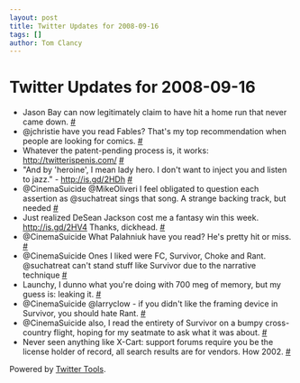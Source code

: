 ```yaml
---
layout: post
title: Twitter Updates for 2008-09-16
tags: []
author: Tom Clancy
---
```


# Twitter Updates for 2008-09-16

<ul>
	<li>Jason Bay can now legitimately claim to have hit a home run that never came down. <a href="http://twitter.com/tclancy/statuses/922735120">#</a></li>
	<li>@jchristie have you read Fables? That's my top recommendation when people are looking for comics. <a href="http://twitter.com/tclancy/statuses/922767291">#</a></li>
	<li>Whatever the patent-pending process is, it works: <a href="http://twitterispenis.com/" rel="nofollow">http://twitterispenis.com/</a> <a href="http://twitter.com/tclancy/statuses/923243737">#</a></li>
	<li>"And by 'heroine', I mean lady hero. I don't want to inject you and listen to jazz." - <a href="http://is.gd/2HDh" rel="nofollow">http://is.gd/2HDh</a> <a href="http://twitter.com/tclancy/statuses/923289398">#</a></li>
	<li>@CinemaSuicide @MikeOliveri I feel obligated to question each assertion as @suchatreat sings that song. A strange backing track, but needed <a href="http://twitter.com/tclancy/statuses/923312987">#</a></li>
	<li>Just realized DeSean Jackson cost me a fantasy win this week. <a href="http://is.gd/2HV4" rel="nofollow">http://is.gd/2HV4</a> Thanks, dickhead. <a href="http://twitter.com/tclancy/statuses/923418401">#</a></li>
	<li>@CinemaSuicide What Palahniuk have you read? He's pretty hit or miss. <a href="http://twitter.com/tclancy/statuses/923419503">#</a></li>
	<li>@CinemaSuicide Ones I liked were FC, Survivor, Choke and Rant. @suchatreat can't stand stuff like Survivor due to the narrative technique <a href="http://twitter.com/tclancy/statuses/923427753">#</a></li>
	<li>Launchy, I dunno what you're doing with 700 meg of memory, but my guess is: leaking it. <a href="http://twitter.com/tclancy/statuses/923428202">#</a></li>
	<li>@CinemaSuicide @larryclow - if you didn't like the framing device in Survivor, you should hate Rant. <a href="http://twitter.com/tclancy/statuses/923476223">#</a></li>
	<li>@CinemaSuicide also, I read the entirety of Survivor on a bumpy cross-country flight, hoping for my seatmate to ask what it was about. <a href="http://twitter.com/tclancy/statuses/923476829">#</a></li>
	<li>Never seen anything like X-Cart: support forums require you be the license holder of record, all search results are for vendors. How 2002. <a href="http://twitter.com/tclancy/statuses/923746200">#</a></li>
</ul>
<p>Powered by <a href="http://alexking.org/projects/wordpress">Twitter Tools</a>.</p>
